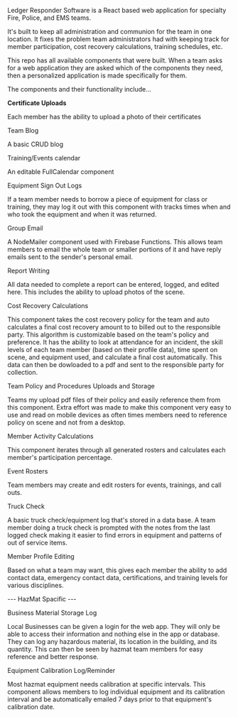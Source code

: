 Ledger Responder Software is a React based web application for specialty Fire, Police, and EMS teams.  

It's built to keep all administration and communion for the team in one location.  It fixes the problem team administrators had with keeping track for member participation, cost recovery calculations, training schedules, etc.  

This repo has all available components that were built.  When a team asks for a web application they are asked which of the components they need, then a personalized application is made specifically for them.   

The components and their functionality include...


<b>Certificate Uploads</b>

  Each member has the ability to upload a photo of their certificates

Team Blog

  A basic CRUD blog

Training/Events calendar 

  An editable FullCalendar component 

Equipment Sign Out Logs

  If a team member needs to borrow a piece of equipment for class or training, they may log it out with this component with tracks times when and who took the equipment and when it was returned. 

Group Email 

  A NodeMailer component used with Firebase Functions.  This allows team members to email the whole team or smaller portions of it and have reply emails sent to the sender's personal email. 

Report Writing

  All data needed to complete a report can be entered, logged, and edited here.  This includes the ability to upload photos of the scene. 

Cost Recovery Calculations

  This component takes the cost recovery policy for the team and auto calculates a final cost recovery amount to to billed out to the responsible party.  This algorithm is customizable based on the team's policy and preference.  It has the ability to look at attendance for an incident, the skill levels of each team member (based on their profile data), time spent on scene, and equipment used, and calculate a final cost automatically.  This data can then be dowloaded to a pdf and sent to the responsible party for collection. 

Team Policy and Procedures Uploads and Storage

  Teams my upload pdf files of their policy and easily reference them from this component.  Extra effort was made to make this component very easy to use and read on mobile devices as often times members need to reference policy on scene and not from a desktop. 

Member Activity Calculations

  This component iterates through all generated rosters and calculates each member's participation percentage. 

Event Rosters

  Team members may create and edit rosters for events, trainings, and call outs. 

Truck Check 

  A basic truck check/equipment log that's stored in a data base.  A team member doing a truck check is prompted with the notes from the last logged check making it easier to find errors in equipment and patterns of out of service items. 

Member Profile Editing

  Based on what a team may want, this gives each member the ability to add contact data, emergency contact data, certifications, and training levels for various disciplines.   

--- HazMat Spacific --- 

Business Material Storage Log

  Local Businesses can be given a login for the web app.  They will only be able to access their information and nothing else in the app or database.  They can log any hazardous material, its location in the building, and its quantity.  This can then be seen by hazmat team members for easy reference and better response.  

Equipment Calibration Log/Reminder

  Most hazmat equipment needs calibration at specific intervals.  This component allows members to log individual equipment and its calibration interval and be automatically emailed 7 days prior to that equipment's calibration date. 
